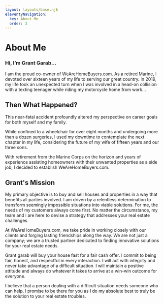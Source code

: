 ```yaml
---
layout: layouts/base.njk
eleventyNavigation:
  key: About Me
  order: 3
---
```

# About Me
### Hi, I’m Grant Garab…

I am the proud co-owner of WeAreHomeBuyers.com. As a retired Marine, I devoted over sixteen years of my life to serving our great country. In 2019, my life took an unexpected turn when I was involved in a head-on collision with a texting teenager while riding my motorcycle home from work…

## Then What Happened?

This near-fatal accident profoundly altered my perspective on career goals for both myself and my family.

While confined to a wheelchair for over eight months and undergoing more than a dozen surgeries, I used my downtime to contemplate the next chapter in my life, considering the future of my wife of fifteen years and our three sons.

With retirement from the Marine Corps on the horizon and years of experience assisting homeowners with their unwanted properties as a side job, I decided to establish WeAreHomeBuyers.com.


## Grant's Mission
My primary objective is to buy and sell houses and properties in a way that benefits all parties involved. I am driven by a relentless determination to transform seemingly impossible situations into viable solutions. For me, the needs of my customers always come first. No matter the circumstance, my team and I are here to devise a strategy that addresses your real estate challenges.

At WeAreHomeBuyers.com, we take pride in working closely with our clients and forging lasting friendships along the way. We are not just a company; we are a trusted partner dedicated to finding innovative solutions for your real estate needs.

Grant garab will buy your house fast for a fair cash offer.
I commit to being fair, honest, and respectful in every interaction. I will act with integrity and never take advantage of a difficult situation. I will maintain a positive attitude and always do whatever it takes to arrive at a win-win outcome for everyone.

I believe that a person dealing with a difficult situation needs someone who can help. I promise to be there for you as I do my absolute best to truly be the solution to your real estate troubles.